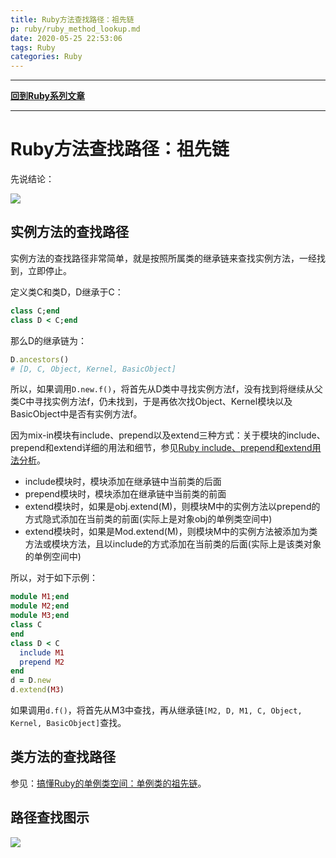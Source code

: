 ```yaml
---
title: Ruby方法查找路径：祖先链
p: ruby/ruby_method_lookup.md
date: 2020-05-25 22:53:06
tags: Ruby
categories: Ruby
---
```


------

**[回到Ruby系列文章](/ruby/index/)**

------

# Ruby方法查找路径：祖先链

先说结论：  

![](/img/ruby/1590419526070.png)

## 实例方法的查找路径

实例方法的查找路径非常简单，就是按照所属类的继承链来查找实例方法，一经找到，立即停止。

定义类C和类D，D继承于C：

```ruby
class C;end
class D < C;end
```

那么D的继承链为：

```ruby
D.ancestors()
# [D, C, Object, Kernel, BasicObject]
```

所以，如果调用`D.new.f()`，将首先从D类中寻找实例方法f，没有找到将继续从父类C中寻找实例方法f，仍未找到，于是再依次找Object、Kernel模块以及BasicObject中是否有实例方法f。

因为mix-in模块有include、prepend以及extend三种方式：关于模块的include、prepend和extend详细的用法和细节，参见[Ruby include、prepend和extend用法分析](/ruby/ruby_include_prepend_extend/)。  

- include模块时，模块添加在继承链中当前类的后面   
- prepend模块时，模块添加在继承链中当前类的前面  
- extend模块时，如果是obj.extend(M)，则模块M中的实例方法以prepend的方式隐式添加在当前类的前面(实际上是对象obj的单例类空间中)  
- extend模块时，如果是Mod.extend(M)，则模块M中的实例方法被添加为类方法或模块方法，且以include的方式添加在当前类的后面(实际上是该类对象的单例空间中)  

所以，对于如下示例：

```ruby
module M1;end
module M2;end
module M3;end
class C
end
class D < C
  include M1
  prepend M2
end
d = D.new
d.extend(M3)
```

如果调用`d.f()`，将首先从M3中查找，再从继承链`[M2, D, M1, C, Object, Kernel, BasicObject]`查找。

## 类方法的查找路径

参见：[搞懂Ruby的单例类空间：单例类的祖先链](/ruby/ruby_singleton_class#singleton_ancestors)。

## 路径查找图示

![](/img/ruby/path_lookup.jpg)

